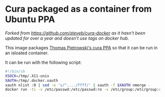 # Cura packaged as a container from Ubuntu PPA

_Forked from https://github.com/steveb/cura-docker as it hasn't been updated for over a year and doesn't use tags on docker hub._

This image packages [Thomas Pietrowski's cura PPA](https://launchpad.net/~thopiekar/+archive/ubuntu/cura) so that it can be run in an isloated container.

It can be run with the following script:

```sh
#!/bin/sh
XSOCK=/tmp/.X11-unix
XAUTH=/tmp/.docker.xauth
xauth nlist :0 | sed -e 's/^..../ffff/' | xauth -f $XAUTH nmerge -
docker run -ti -v /etc/passwd:/etc/passwd:ro -v /etc/group:/etc/group:ro -v $HOME:$HOME -v $XSOCK:$XSOCK -v $XAUTH:$XAUTH -e XAUTHORITY=$XAUTH -e DISPLAY --user $UID:$GROUPS docker.io/stevebake/cura-docker
```
